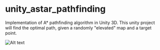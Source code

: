 # unity_astar_pathfinding
Implementation of A* pathfinding algorithm in Unity 3D. This unity project will find the optimal path, given a randomly "elevated" map and a target point.

![Alt text](ChrisdeWolf/unity_astar_pathfinding/tree/main/images/random_map.png?raw=true "Randomly Elevated Map")
